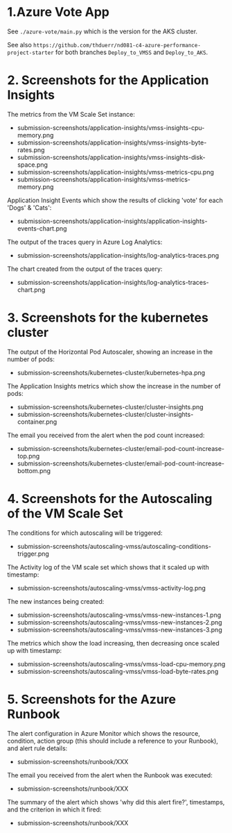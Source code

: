 # 1.Azure Vote App

See `./azure-vote/main.py` which is the version for the AKS cluster.

See also `https://github.com/thduerr/nd081-c4-azure-performance-project-starter` for 
both branches `Deploy_to_VMSS` and `Deploy_to_AKS`.


# 2. Screenshots for the Application Insights

The metrics from the VM Scale Set instance:

* submission-screenshots/application-insights/vmss-insights-cpu-memory.png
* submission-screenshots/application-insights/vmss-insights-byte-rates.png
* submission-screenshots/application-insights/vmss-insights-disk-space.png
* submission-screenshots/application-insights/vmss-metrics-cpu.png
* submission-screenshots/application-insights/vmss-metrics-memory.png


Application Insight Events which show the results of clicking 'vote' for each 'Dogs' & 'Cats':

* submission-screenshots/application-insights/application-insights-events-chart.png


The output of the traces query in Azure Log Analytics:

* submission-screenshots/application-insights/log-analytics-traces.png


The chart created from the output of the traces query:

* submission-screenshots/application-insights/log-analytics-traces-chart.png


# 3. Screenshots for the kubernetes cluster

The output of the Horizontal Pod Autoscaler, showing an increase in the number of pods:

* submission-screenshots/kubernetes-cluster/kubernetes-hpa.png


The Application Insights metrics which show the increase in the number of pods:

* submission-screenshots/kubernetes-cluster/cluster-insights.png
* submission-screenshots/kubernetes-cluster/cluster-insights-container.png


The email you received from the alert when the pod count increased:

* submission-screenshots/kubernetes-cluster/email-pod-count-increase-top.png
* submission-screenshots/kubernetes-cluster/email-pod-count-increase-bottom.png



# 4. Screenshots for the Autoscaling of the VM Scale Set

The conditions for which autoscaling will be triggered:

* submission-screenshots/autoscaling-vmss/autoscaling-conditions-trigger.png


The Activity log of the VM scale set which shows that it scaled up with timestamp:

* submission-screenshots/autoscaling-vmss/vmss-activity-log.png


The new instances being created:

* submission-screenshots/autoscaling-vmss/vmss-new-instances-1.png
* submission-screenshots/autoscaling-vmss/vmss-new-instances-2.png
* submission-screenshots/autoscaling-vmss/vmss-new-instances-3.png


The metrics which show the load increasing, then decreasing once scaled up with timestamp:

* submission-screenshots/autoscaling-vmss/vmss-load-cpu-memory.png
* submission-screenshots/autoscaling-vmss/vmss-load-byte-rates.png


# 5. Screenshots for the Azure Runbook

The alert configuration in Azure Monitor which shows the resource, condition, action group (this should
include a reference to your Runbook), and alert rule details:

* submission-screenshots/runbook/XXX


The email you received from the alert when the Runbook was executed:

* submission-screenshots/runbook/XXX


The summary of the alert which shows 'why did this alert fire?', timestamps, and the criterion in which it
fired:

* submission-screenshots/runbook/XXX


